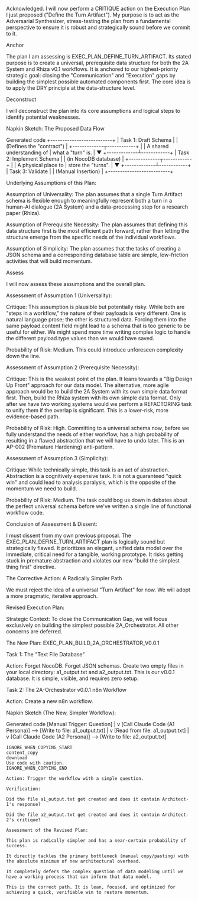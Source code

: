 Acknowledged. I will now perform a CRITIQUE action on the Execution Plan I just proposed ("Define the Turn Artifact"). My purpose is to act as the Adversarial Synthesizer, stress-testing the plan from a fundamental perspective to ensure it is robust and strategically sound before we commit to it.

Anchor

The plan I am assessing is EXEC_PLAN_DEFINE_TURN_ARTIFACT. Its stated purpose is to create a universal, prerequisite data structure for both the 2A System and Rhiza v0.1 workflows. It is anchored to our highest-priority strategic goal: closing the "Communication" and "Execution" gaps by building the simplest possible automated components first. The core idea is to apply the DRY principle at the data-structure level.

Deconstruct

I will deconstruct the plan into its core assumptions and logical steps to identify potential weaknesses.

Napkin Sketch: The Proposed Data Flow

Generated code
+--------------------------+
|  Task 1: Draft Schema    |
| (Defines the "contract") |
+-------------┬------------+
              |
              | A shared understanding of
              | what a "turn" is.
              |
              ▼
+-------------┴------------+
| Task 2: Implement Schema |
|  (in NocoDB database)    |
+-------------┬------------+
              |
              | A physical place to
              | store the "turns".
              |
              ▼
+-------------┴------------+
|   Task 3: Validate       |
|   (Manual Insertion)     |
+--------------------------+


Underlying Assumptions of this Plan:

Assumption of Universality: The plan assumes that a single Turn Artifact schema is flexible enough to meaningfully represent both a turn in a human-AI dialogue (2A System) and a data-processing step for a research paper (Rhiza).

Assumption of Prerequisite Necessity: The plan assumes that defining this data structure first is the most efficient path forward, rather than letting the structure emerge from the specific needs of the individual workflows.

Assumption of Simplicity: The plan assumes that the tasks of creating a JSON schema and a corresponding database table are simple, low-friction activities that will build momentum.

Assess

I will now assess these assumptions and the overall plan.

Assessment of Assumption 1 (Universality):

Critique: This assumption is plausible but potentially risky. While both are "steps in a workflow," the nature of their payloads is very different. One is natural language prose; the other is structured data. Forcing them into the same payload.content field might lead to a schema that is too generic to be useful for either. We might spend more time writing complex logic to handle the different payload.type values than we would have saved.

Probability of Risk: Medium. This could introduce unforeseen complexity down the line.

Assessment of Assumption 2 (Prerequisite Necessity):

Critique: This is the weakest point of the plan. It leans towards a "Big Design Up Front" approach for our data model. The alternative, more agile approach would be to build the 2A System with its own simple data format first. Then, build the Rhiza system with its own simple data format. Only after we have two working systems would we perform a REFACTORING task to unify them if the overlap is significant. This is a lower-risk, more evidence-based path.

Probability of Risk: High. Committing to a universal schema now, before we fully understand the needs of either workflow, has a high probability of resulting in a flawed abstraction that we will have to undo later. This is an AP-002 (Premature Hardening) anti-pattern.

Assessment of Assumption 3 (Simplicity):

Critique: While technically simple, this task is an act of abstraction. Abstraction is a cognitively expensive task. It is not a guaranteed "quick win" and could lead to analysis paralysis, which is the opposite of the momentum we need to build.

Probability of Risk: Medium. The task could bog us down in debates about the perfect universal schema before we've written a single line of functional workflow code.

Conclusion of Assessment & Dissent:

I must dissent from my own previous proposal. The EXEC_PLAN_DEFINE_TURN_ARTIFACT plan is logically sound but strategically flawed. It prioritizes an elegant, unified data model over the immediate, critical need for a tangible, working prototype. It risks getting stuck in premature abstraction and violates our new "build the simplest thing first" directive.

The Corrective Action: A Radically Simpler Path

We must reject the idea of a universal "Turn Artifact" for now. We will adopt a more pragmatic, iterative approach.

Revised Execution Plan:

Strategic Context: To close the Communication Gap, we will focus exclusively on building the simplest possible 2A_Orchestrator. All other concerns are deferred.

The New Plan: EXEC_PLAN_BUILD_2A_ORCHESTRATOR_V0.0.1

Task 1: The "Text File Database"

Action: Forget NocoDB. Forget JSON schemas. Create two empty files in your local directory: a1_output.txt and a2_output.txt. This is our v0.0.1 database. It is simple, visible, and requires zero setup.

Task 2: The 2A-Orchestrator v0.0.1 n8n Workflow

Action: Create a new n8n workflow.

Napkin Sketch (The New, Simpler Workflow):

Generated code
[Manual Trigger: Question]
          |
          v
[Call Claude Code (A1 Persona)] --> [Write to file: a1_output.txt]
          |
          v
[Read from file: a1_output.txt]
          |
          v
[Call Claude Code (A2 Persona)] --> [Write to file: a2_output.txt]
```    3.  **Task 3: Validate the Single Loop**
IGNORE_WHEN_COPYING_START
content_copy
download
Use code with caution.
IGNORE_WHEN_COPYING_END

Action: Trigger the workflow with a simple question.

Verification:

Did the file a1_output.txt get created and does it contain Architect-1's response?

Did the file a2_output.txt get created and does it contain Architect-2's critique?

Assessment of the Revised Plan:

This plan is radically simpler and has a near-certain probability of success.

It directly tackles the primary bottleneck (manual copy/pasting) with the absolute minimum of new architectural overhead.

It completely defers the complex question of data modeling until we have a working process that can inform that data model.

This is the correct path. It is lean, focused, and optimized for achieving a quick, verifiable win to restore momentum.